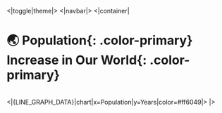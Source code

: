 <|toggle|theme|>
<|navbar|>
<|container|

# 🌏 **Population**{: .color-primary} Increase in Our **World**{: .color-primary}

<br />
<|{LINE_GRAPH_DATA}|chart|x=Population|y=Years|color=#ff6049|>
|>
